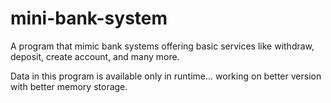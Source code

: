 # mini-bank-system
A program that mimic bank systems offering basic services like withdraw, deposit, create account, and many more.

Data in this program is available only in runtime... working on better version with better memory storage. 
